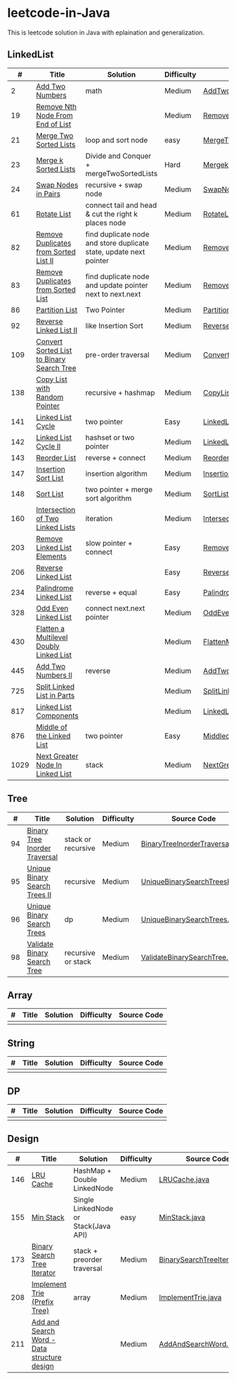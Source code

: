 leetcode-in-Java
=====

This is leetcode solution in Java with eplaination and generalization.

## LinkedList

| # | Title | Solution | Difficulty | Source Code |
|---| ----- | -------- | ---------- | ----------- |
| 2 | [Add Two Numbers](https://leetcode.com/problems/add-two-numbers/) | math | Medium | [AddTwoNums.java](https://github.com/venciallee/leetcode-in-Java/blob/master/algorithm/app/src/main/java/com/bytecode/leetcode/linkedlist/AddTwoNums.java) |
| 19 | [Remove Nth Node From End of List](https://leetcode.com/problems/remove-nth-node-from-end-of-list/) |  | Medium | [RemoveNthNode.java](https://github.com/venciallee/leetcode-in-Java/blob/master/algorithm/app/src/main/java/com/bytecode/leetcode/linkedlist/RemoveNthNode.java) |
| 21 | [Merge Two Sorted Lists](https://leetcode.com/problems/merge-two-sorted-lists/) | loop and sort node | easy | [MergeTwoSortedLists.java](https://github.com/venciallee/leetcode-in-Java/blob/master/algorithm/app/src/main/java/com/bytecode/leetcode/linkedlist/MergeTwoSortedLists.java) |
| 23 | [Merge k Sorted Lists](https://leetcode.com/problems/merge-k-sorted-lists/) | Divide and Conquer + mergeTwoSortedLists | Hard | [MergekSortedLists.java](https://github.com/venciallee/leetcode-in-Java/blob/master/algorithm/app/src/main/java/com/bytecode/leetcode/linkedlist/MergekSortedLists.java) |
| 24 | [Swap Nodes in Pairs](https://leetcode.com/problems/swap-nodes-in-pairs/) | recursive + swap node  | Medium | [SwapNodesInPairs.java](https://github.com/venciallee/leetcode-in-Java/blob/master/algorithm/app/src/main/java/com/bytecode/leetcode/linkedlist/SwapNodesInPairs.java) |
| 61 | [Rotate List](https://leetcode.com/problems/rotate-list/) | connect tail and head & cut the right k places node  | Medium | [RotateList.java](https://github.com/venciallee/leetcode-in-Java/blob/master/algorithm/app/src/main/java/com/bytecode/leetcode/linkedlist/RotateList.java) |
| 82 | [Remove Duplicates from Sorted List II](https://leetcode.com/problems/remove-duplicates-from-sorted-list-ii/) | find duplicate node and store duplicate state, update next pointer | Medium | [RemoveDuplicatesFromSortedListII.java](https://github.com/venciallee/leetcode-in-Java/blob/master/algorithm/app/src/main/java/com/bytecode/leetcode/linkedlist/RemoveDuplicatesFromSortedListII.java) |
| 83 | [Remove Duplicates from Sorted List](https://leetcode.com/problems/remove-duplicates-from-sorted-list/) | find duplicate node and update pointer next to next.next | Medium | [RemoveDuplicatesFromSortedList.java](https://github.com/venciallee/leetcode-in-Java/blob/master/algorithm/app/src/main/java/com/bytecode/leetcode/linkedlist/RemoveDuplicatesFromSortedList.java) |
| 86 | [Partition List](https://leetcode.com/problems/partition-list/) | Two Pointer | Medium | [PartitionList.java](https://github.com/venciallee/leetcode-in-Java/blob/master/algorithm/app/src/main/java/com/bytecode/leetcode/linkedlist/PartitionList.java) |
| 92 | [Reverse Linked List II](https://leetcode.com/problems/reverse-linked-list-ii/) | like Insertion Sort | Medium | [ReverseLinkedListII.java](https://github.com/venciallee/leetcode-in-Java/blob/master/algorithm/app/src/main/java/com/bytecode/leetcode/linkedlist/ReverseLinkedListII.java) |
| 109 | [Convert Sorted List to Binary Search Tree](https://leetcode.com/problems/convert-sorted-list-to-binary-search-tree/) | pre-order traversal | Medium | [ConvertSortedListtoBST.java](https://github.com/venciallee/leetcode-in-Java/blob/master/algorithm/app/src/main/java/com/bytecode/leetcode/linkedlist/ConvertSortedListtoBST.java) |
| 138 | [Copy List with Random Pointer](https://leetcode.com/problems/copy-list-with-random-pointer/) | recursive + hashmap | Medium | [CopyListwithRandomPointer.java](https://github.com/venciallee/leetcode-in-Java/blob/master/algorithm/app/src/main/java/com/bytecode/leetcode/linkedlist/CopyListwithRandomPointer.java) |
| 141 | [Linked List Cycle](https://leetcode.com/problems/linked-list-cycle/) | two pointer | Easy | [LinkedListCycle.java](https://github.com/venciallee/leetcode-in-Java/blob/master/algorithm/app/src/main/java/com/bytecode/leetcode/linkedlist/LinkedListCycle.java) |
| 142 | [Linked List Cycle II](https://leetcode.com/problems/linked-list-cycle-ii/) | hashset or two pointer | Medium | [LinkedListCycleII.java](https://github.com/venciallee/leetcode-in-Java/blob/master/algorithm/app/src/main/java/com/bytecode/leetcode/linkedlist/LinkedListCycleII.java) |
| 143 | [Reorder List](https://leetcode.com/problems/reorder-list/) | reverse + connect | Medium | [ReorderList.java](https://github.com/venciallee/leetcode-in-Java/blob/master/algorithm/app/src/main/java/com/bytecode/leetcode/linkedlist/ReorderList.java) |
| 147 | [Insertion Sort List](https://leetcode.com/problems/insertion-sort-list/) | insertion algorithm | Medium | [InsertionSortList.java](https://github.com/venciallee/leetcode-in-Java/blob/master/algorithm/app/src/main/java/com/bytecode/leetcode/linkedlist/InsertionSortList.java) |
| 148 | [Sort List](https://leetcode.com/problems/sort-list/) | two pointer + merge sort algorithm | Medium | [SortList.java](https://github.com/venciallee/leetcode-in-Java/blob/master/algorithm/app/src/main/java/com/bytecode/leetcode/linkedlist/SortList.java) |
| 160 | [Intersection of Two Linked Lists](https://leetcode.com/problems/intersection-of-two-linked-lists/) | iteration | Medium | [IntersectionofTwoLinkedLists.java](https://github.com/venciallee/leetcode-in-Java/blob/master/algorithm/app/src/main/java/com/bytecode/leetcode/linkedlist/IntersectionofTwoLinkedLists.java) |
| 203 | [Remove Linked List Elements](https://leetcode.com/problems/remove-linked-list-elements/) | slow pointer + connect | Easy | [RemoveLinkedListElements.java](https://github.com/venciallee/leetcode-in-Java/blob/master/algorithm/app/src/main/java/com/bytecode/leetcode/linkedlist/RemoveLinkedListElements.java) |
| 206 | [Reverse Linked List](https://leetcode.com/problems/reverse-linked-list/) |  | Easy | [ReverseLinkedList.java](https://github.com/venciallee/leetcode-in-Java/blob/master/algorithm/app/src/main/java/com/bytecode/leetcode/linkedlist/ReverseLinkedList.java) |
| 234 | [Palindrome Linked List](https://leetcode.com/problems/palindrome-linked-list/) | reverse + equal | Easy | [PalindromeLinkedList.java](https://github.com/venciallee/leetcode-in-Java/blob/master/algorithm/app/src/main/java/com/bytecode/leetcode/linkedlist/PalindromeLinkedList.java) |
| 328 | [Odd Even Linked List](https://leetcode.com/problems/odd-even-linked-list/) | connect next.next pointer | Medium | [OddEvenLinkedList.java](https://github.com/venciallee/leetcode-in-Java/blob/master/algorithm/app/src/main/java/com/bytecode/leetcode/linkedlist/OddEvenLinkedList.java) |
| 430 | [Flatten a Multilevel Doubly Linked List](https://leetcode.com/problems/flatten-a-multilevel-doubly-linked-list/) |  | Medium | [FlattenMultilevelDoublyLinkedList.java](https://github.com/venciallee/leetcode-in-Java/blob/master/algorithm/app/src/main/java/com/bytecode/leetcode/linkedlist/FlattenMultilevelDoublyLinkedList.java) |
| 445 | [Add Two Numbers II](https://leetcode.com/problems/add-two-numbers-ii/) | reverse | Medium | [AddTwoNumbersII.java](https://github.com/venciallee/leetcode-in-Java/blob/master/algorithm/app/src/main/java/com/bytecode/leetcode/linkedlist/AddTwoNumbersII.java) |
| 725 | [Split Linked List in Parts](https://leetcode.com/problems/split-linked-list-in-parts/) | | Medium | [SplitLinkedListinParts.java](https://github.com/venciallee/leetcode-in-Java/blob/master/algorithm/app/src/main/java/com/bytecode/leetcode/linkedlist/SplitLinkedListinParts.java) |
| 817 | [Linked List Components](https://leetcode.com/problems/linked-list-components/) | | Medium | [LinkedListComponents.java](https://github.com/venciallee/leetcode-in-Java/blob/master/algorithm/app/src/main/java/com/bytecode/leetcode/linkedlist/LinkedListComponents.java) |
| 876 | [Middle of the Linked List](https://leetcode.com/problems/middle-of-the-linked-list/) | two pointer | Easy | [MiddleoftheLinkedList.java](https://github.com/venciallee/leetcode-in-Java/blob/master/algorithm/app/src/main/java/com/bytecode/leetcode/linkedlist/MiddleoftheLinkedList.java) |
| 1029 | [Next Greater Node In Linked List](https://leetcode.com/problems/next-greater-node-in-linked-list/) | stack | Medium | [NextGreaterNodeInLinkedList.java](https://github.com/venciallee/leetcode-in-Java/blob/master/algorithm/app/src/main/java/com/bytecode/leetcode/linkedlist/NextGreaterNodeInLinkedList.java) |

## Tree

| # | Title | Solution | Difficulty | Source Code |
|---| ----- | -------- | ---------- | ----------- |
| 94 | [Binary Tree Inorder Traversal](https://leetcode.com/problems/binary-search-tree-iterator/) | stack or recursive  | Medium | [BinaryTreeInorderTraversal.java](https://github.com/venciallee/leetcode-in-Java/blob/master/algorithm/app/src/main/java/com/bytecode/leetcode/tree/BinaryTreeInorderTraversal.java) |
| 95 | [Unique Binary Search Trees II](https://leetcode.com/problems/unique-binary-search-trees-ii/) | recursive  | Medium | [UniqueBinarySearchTreesII.java](https://github.com/venciallee/leetcode-in-Java/blob/master/algorithm/app/src/main/java/com/bytecode/leetcode/tree/UniqueBinarySearchTreesII.java) |
| 96 | [Unique Binary Search Trees](https://leetcode.com/problems/unique-binary-search-trees/) | dp  | Medium | [UniqueBinarySearchTrees.java](https://github.com/venciallee/leetcode-in-Java/blob/master/algorithm/app/src/main/java/com/bytecode/leetcode/tree/UniqueBinarySearchTrees.java) |
| 98 | [Validate Binary Search Tree](https://leetcode.com/problems/validate-binary-search-tree/) | recursive or stack | Medium | [ValidateBinarySearchTree.java](https://github.com/venciallee/leetcode-in-Java/blob/master/algorithm/app/src/main/java/com/bytecode/leetcode/tree/ValidateBinarySearchTree.java) |

## Array

| # | Title | Solution | Difficulty | Source Code |
|---| ----- | -------- | ---------- | ----------- |
| | | | | |

## String

| # | Title | Solution | Difficulty | Source Code |
|---| ----- | -------- | ---------- | ----------- |
| | | | | |

## DP

| # | Title | Solution | Difficulty | Source Code |
|---| ----- | -------- | ---------- | ----------- |
| | | | | |
 
## Design

| # | Title | Solution | Difficulty | Source Code |
|---| ----- | -------- | ---------- | ----------- |
| 146 | [LRU Cache](https://leetcode.com/problems/binary-search-tree-iterator/) | HashMap + Double LinkedNode  | Medium | [LRUCache.java](https://github.com/venciallee/leetcode-in-Java/blob/master/algorithm/app/src/main/java/com/bytecode/leetcode/design/LRUCache.java) |
| 155 | [Min Stack](https://leetcode.com/problems/min-stack/) | Single LinkedNode or Stack(Java API)  | easy | [MinStack.java](https://github.com/venciallee/leetcode-in-Java/blob/master/algorithm/app/src/main/java/com/bytecode/leetcode/design/MinStack.java) |
| 173 | [Binary Search Tree Iterator](https://leetcode.com/problems/binary-search-tree-iterator/) |  stack + preorder traversal | Medium | [BinarySearchTreeIterator.java](https://github.com/venciallee/leetcode-in-Java/blob/master/algorithm/app/src/main/java/com/bytecode/leetcode/design/BinarySearchTreeIterator.java) |
| 208 | [Implement Trie (Prefix Tree)](https://leetcode.com/problems/implement-trie-prefix-tree/) |  array | Medium | [ImplementTrie.java](https://github.com/venciallee/leetcode-in-Java/blob/master/algorithm/app/src/main/java/com/bytecode/leetcode/design/ImplementTrie.java) |
| 211 | [Add and Search Word - Data structure design](https://leetcode.com/problems/add-and-search-word-data-structure-design/) |  | Medium | [AddAndSearchWord.java](https://github.com/venciallee/leetcode-in-Java/blob/master/algorithm/app/src/main/java/com/bytecode/leetcode/design/AddAndSearchWord.java) |
